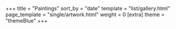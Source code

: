 +++
title = "Paintings"
sort_by = "date"
template = "list/gallery.html"
page_template = "single/artwork.html"
weight = 0
[extra]
theme = "themeBlue"
+++
